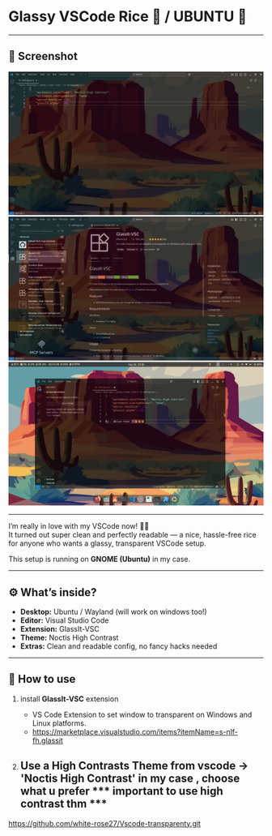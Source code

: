 
# Glassy VSCode Rice 🌿 / UBUNTU 🍊

---

## 📸 Screenshot
![screenshot](Screenshot1.png)
![screenshot](Screenshot2.png)  
![screenshot](Screenshot3.png)

---

I’m really in love with my VSCode now! 💙🥶  
It turned out super clean and perfectly readable — a nice, hassle-free rice for anyone who wants a glassy, transparent VSCode setup.  

This setup is running on **GNOME (Ubuntu)** in my case.

---

## ⚙️ What’s inside?
- **Desktop:** Ubuntu / Wayland (will work on windows too!)
- **Editor:** Visual Studio Code  
- **Extension:** GlassIt-VSC
- **Theme:** Noctis High Contrast
- **Extras:** Clean and readable config, no fancy hacks needed  

---

## 🚀 How to use

1. install **GlassIt-VSC** extension
   + VS Code Extension to set window       to transparent on Windows and          Linux platforms.
   + https://marketplace.visualstudio.com/items?itemName=s-nlf-fh.glassit

2. **Use a High Contrasts Theme** from vscode -> 'Noctis High Contrast' in my case , choose what u **prefer**
   *** important to use high contrast thm ***
   ---
https://github.com/white-rose27/Vscode-transparenty.git
